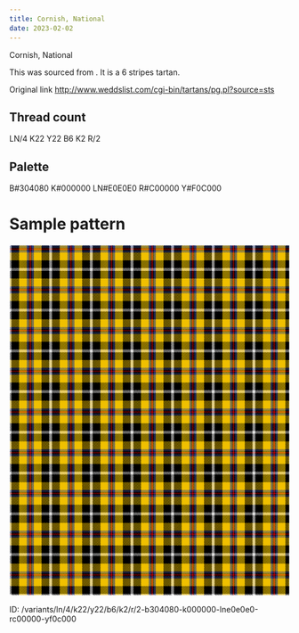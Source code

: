 ```yaml
---
title: Cornish, National
date: 2023-02-02
---
```

Cornish, National

This was sourced from <no value>.  It is a 6 stripes tartan.

Original link http://www.weddslist.com/cgi-bin/tartans/pg.pl?source=sts

## Thread count
LN/4 K22 Y22 B6 K2 R/2

## Palette
B#304080 K#000000 LN#E0E0E0 R#C00000 Y#F0C000

# Sample pattern

![Tartan detail](tartan.png "LN/4 K22 Y22 B6 K2 R/2 tartan")

ID: /variants/ln/4/k22/y22/b6/k2/r/2-b304080-k000000-lne0e0e0-rc00000-yf0c000
